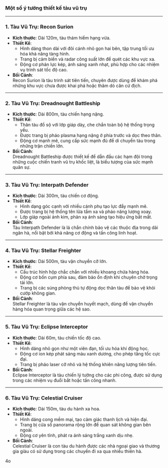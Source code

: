 ### **Một số ý tưởng thiết kế tàu vũ trụ**

---

### **1. Tàu Vũ Trụ: Recon Surion**

- **Kích thước**: Dài 120m, tàu thám hiểm hạng vừa.
- **Thiết Kế**:
    - Hình dáng thon dài với đôi cánh nhỏ gọn hai bên, tập trung tối ưu hóa khả năng tàng hình.
    - Trang bị cảm biến và radar công suất lớn để quét các khu vực xa.
    - Động cơ phản lực kép, ánh sáng xanh nhạt, phù hợp cho các nhiệm vụ trinh sát tốc độ cao.
- **Bối Cảnh**:  
    Recon Surion là tàu trinh sát tiên tiến, chuyên được dùng để khám phá những khu vực chưa được khai phá hoặc thăm dò căn cứ địch.

---

### **2. Tàu Vũ Trụ: Dreadnought Battleship**

- **Kích thước**: Dài 800m, tàu chiến hạng nặng.
- **Thiết Kế**:
    - Thân tàu đồ sộ với lớp giáp dày, che chắn toàn bộ hệ thống trọng yếu.
    - Được trang bị pháo plasma hạng nặng ở phía trước và dọc theo thân.
    - Động cơ mạnh mẽ, cung cấp sức mạnh đủ để di chuyển tàu trong những trận chiến lớn.
- **Bối Cảnh**:  
    Dreadnought Battleship được thiết kế để dẫn đầu các hạm đội trong những cuộc chiến tranh vũ trụ khốc liệt, là biểu tượng của sức mạnh quân sự.

---

### **3. Tàu Vũ Trụ: Interpath Defender**

- **Kích thước**: Dài 300m, tàu chiến cơ động.
- **Thiết Kế**:
    - Hình dạng góc cạnh với nhiều cánh phụ tạo lực đẩy mạnh mẽ.
    - Được trang bị hệ thống tên lửa tầm xa và pháo năng lượng xoay.
    - Lớp giáp ngoài ánh kim, phản xạ ánh sáng tạo hiệu ứng bắt mắt.
- **Bối Cảnh**:  
    Tàu Interpath Defender là lá chắn chính bảo vệ các thuộc địa trong dải ngân hà, nổi bật bởi khả năng cơ động và tấn công linh hoạt.

---

### **4. Tàu Vũ Trụ: Stellar Freighter**

- **Kích thước**: Dài 500m, tàu vận chuyển cỡ lớn.
- **Thiết Kế**:
    - Cấu trúc hình hộp chắc chắn với nhiều khoang chứa hàng hóa.
    - Động cơ bốn cụm phía sau, đảm bảo ổn định khi chuyên chở trọng tải lớn.
    - Trang bị các súng phòng thủ tự động dọc thân tàu để bảo vệ khỏi cướp không gian.
- **Bối Cảnh**:  
    Stellar Freighter là tàu vận chuyển huyết mạch, dùng để vận chuyển hàng hóa quan trọng giữa các hệ sao.

---

### **5. Tàu Vũ Trụ: Eclipse Interceptor**

- **Kích thước**: Dài 60m, tàu chiến tốc độ cao.
- **Thiết Kế**:
    - Hình dáng nhỏ gọn như một viên đạn, tối ưu hóa khí động học.
    - Động cơ ion kép phát sáng màu xanh dương, cho phép tăng tốc cực đại.
    - Trang bị pháo laser cỡ nhỏ và hệ thống khiên năng lượng tiên tiến.
- **Bối Cảnh**:  
    Eclipse Interceptor là tàu chiến lý tưởng cho các phi công, được sử dụng trong các nhiệm vụ đuổi bắt hoặc tấn công nhanh.

---

### **6. Tàu Vũ Trụ: Celestial Cruiser**

- **Kích thước**: Dài 150m, tàu du hành xa hoa.
- **Thiết Kế**:
    - Hình dáng cong mềm mại, tạo cảm giác thanh lịch và hiện đại.
    - Trang bị cửa sổ panorama rộng lớn để quan sát không gian bên ngoài.
    - Động cơ yên tĩnh, phát ra ánh sáng trắng xanh dịu nhẹ.
- **Bối Cảnh**:  
    Celestial Cruiser là con tàu du hành được các nhà ngoại giao và thương gia giàu có sử dụng trong các chuyến đi xa qua nhiều thiên hà.

4o